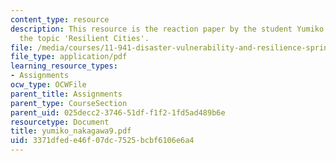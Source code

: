 ```yaml
---
content_type: resource
description: This resource is the reaction paper by the student Yumiko Nakagawa on
  the topic 'Resilient Cities'.
file: /media/courses/11-941-disaster-vulnerability-and-resilience-spring-2005/3371dfede46f07dc7525bcbf6106e6a4_yumiko_nakagawa9.pdf
file_type: application/pdf
learning_resource_types:
- Assignments
ocw_type: OCWFile
parent_title: Assignments
parent_type: CourseSection
parent_uid: 025decc2-3746-51df-f1f2-1fd5ad489b6e
resourcetype: Document
title: yumiko_nakagawa9.pdf
uid: 3371dfed-e46f-07dc-7525-bcbf6106e6a4
---
```


